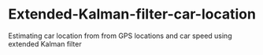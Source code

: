 # Extended-Kalman-filter-car-location
Estimating car location from from GPS locations and car speed using extended Kalman filter
